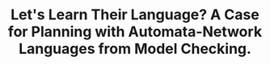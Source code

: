 ---
id: "conf_aaai_HoffmannHKSKM20"
title: "Let's Learn Their Language? A Case for Planning with Automata-Network Languages from Model Checking."
authors: ["Jörg Hoffmann", "Holger Hermanns", "Michaela Klauck", "Marcel Steinmetz", "Erez Karpas", "Daniele Magazzeni"]
year: "2020"
url: "https://doi.org/10.1609/aaai.v34i09.7083"
doi: "10.1609/AAAI.V34I09.7083"
booktitle: "Thirty-Fourth AAAI Conference on Artificial Intelligence, AAAI 2020"
pages: "13569-13575"
type: "conference"
bibType: "inproceedings"
---